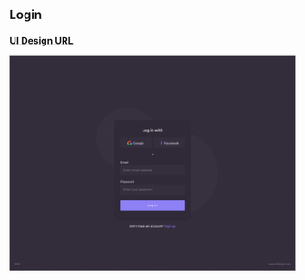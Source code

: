 ## Login
### [UI Design URL](https://www.uidesigndaily.com/posts/sketch-login-log-in-authentication-day-859)

![](img/day-03.png)

